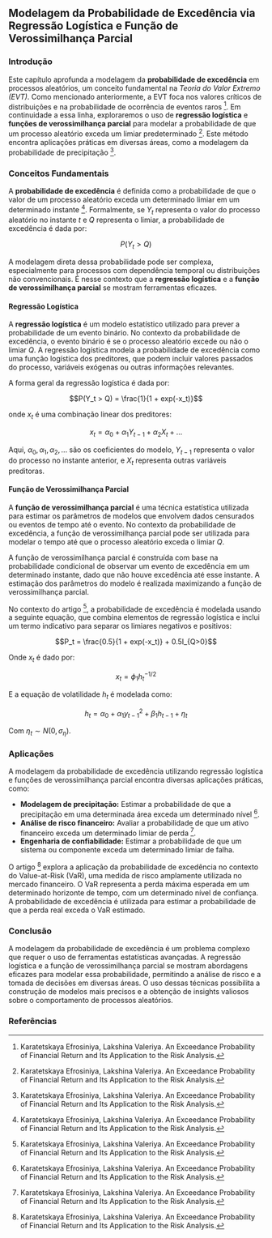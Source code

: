 ## Modelagem da Probabilidade de Excedência via Regressão Logística e Função de Verossimilhança Parcial

### Introdução
Este capítulo aprofunda a modelagem da **probabilidade de excedência** em processos aleatórios, um conceito fundamental na *Teoria do Valor Extremo (EVT)*. Como mencionado anteriormente, a EVT foca nos valores críticos de distribuições e na probabilidade de ocorrência de eventos raros [^2]. Em continuidade a essa linha, exploraremos o uso de **regressão logística** e **funções de verossimilhança parcial** para modelar a probabilidade de que um processo aleatório exceda um limiar predeterminado [^3]. Este método encontra aplicações práticas em diversas áreas, como a modelagem da probabilidade de precipitação [^3].

### Conceitos Fundamentais
A **probabilidade de excedência** é definida como a probabilidade de que o valor de um processo aleatório exceda um determinado limiar em um determinado instante [^3]. Formalmente, se $Y_t$ representa o valor do processo aleatório no instante $t$ e $Q$ representa o limiar, a probabilidade de excedência é dada por:

$$P(Y_t > Q)$$

A modelagem direta dessa probabilidade pode ser complexa, especialmente para processos com dependência temporal ou distribuições não convencionais. É nesse contexto que a **regressão logística** e a **função de verossimilhança parcial** se mostram ferramentas eficazes.

#### Regressão Logística
A **regressão logística** é um modelo estatístico utilizado para prever a probabilidade de um evento binário. No contexto da probabilidade de excedência, o evento binário é se o processo aleatório excede ou não o limiar $Q$. A regressão logística modela a probabilidade de excedência como uma função logística dos preditores, que podem incluir valores passados do processo, variáveis exógenas ou outras informações relevantes.

A forma geral da regressão logística é dada por:

$$P(Y_t > Q) = \frac{1}{1 + exp(-x_t)}$$

onde $x_t$ é uma combinação linear dos preditores:

$$x_t = \alpha_0 + \alpha_1 Y_{t-1} + \alpha_2 X_t + ...$$

Aqui, $\alpha_0, \alpha_1, \alpha_2,...$ são os coeficientes do modelo, $Y_{t-1}$ representa o valor do processo no instante anterior, e $X_t$ representa outras variáveis preditoras.

#### Função de Verossimilhança Parcial
A **função de verossimilhança parcial** é uma técnica estatística utilizada para estimar os parâmetros de modelos que envolvem dados censurados ou eventos de tempo até o evento. No contexto da probabilidade de excedência, a função de verossimilhança parcial pode ser utilizada para modelar o tempo até que o processo aleatório exceda o limiar $Q$.

A função de verossimilhança parcial é construída com base na probabilidade condicional de observar um evento de excedência em um determinado instante, dado que não houve excedência até esse instante. A estimação dos parâmetros do modelo é realizada maximizando a função de verossimilhança parcial.

No contexto do artigo [^3], a probabilidade de excedência é modelada usando a seguinte equação, que combina elementos de regressão logística e inclui um termo indicativo para separar os limiares negativos e positivos:

$$P_t = \frac{0.5}{1 + exp(-x_t)} + 0.5I_{Q>0}$$

Onde $x_t$ é dado por:

$$x_t = \phi_1 h_t^{-1/2}$$

E a equação de volatilidade $h_t$ é modelada como:

$$h_t = \alpha_0 + \alpha_1 y_{t-1}^2 + \beta_1 h_{t-1} + \eta_t$$

Com $\eta_t \sim N(0, \sigma_{\eta})$.

### Aplicações
A modelagem da probabilidade de excedência utilizando regressão logística e funções de verossimilhança parcial encontra diversas aplicações práticas, como:

*   **Modelagem de precipitação:** Estimar a probabilidade de que a precipitação em uma determinada área exceda um determinado nível [^3].
*   **Análise de risco financeiro:** Avaliar a probabilidade de que um ativo financeiro exceda um determinado limiar de perda [^1].
*   **Engenharia de confiabilidade:** Estimar a probabilidade de que um sistema ou componente exceda um determinado limiar de falha.

O artigo [^1] explora a aplicação da probabilidade de excedência no contexto do Value-at-Risk (VaR), uma medida de risco amplamente utilizada no mercado financeiro. O VaR representa a perda máxima esperada em um determinado horizonte de tempo, com um determinado nível de confiança. A probabilidade de excedência é utilizada para estimar a probabilidade de que a perda real exceda o VaR estimado.

### Conclusão
A modelagem da probabilidade de excedência é um problema complexo que requer o uso de ferramentas estatísticas avançadas. A regressão logística e a função de verossimilhança parcial se mostram abordagens eficazes para modelar essa probabilidade, permitindo a análise de risco e a tomada de decisões em diversas áreas. O uso dessas técnicas possibilita a construção de modelos mais precisos e a obtenção de insights valiosos sobre o comportamento de processos aleatórios.

### Referências
[^1]: Karatetskaya Efrosiniya, Lakshina Valeriya. An Exceedance Probability of Financial Return and Its Application to the Risk Analysis.
[^2]: Karatetskaya Efrosiniya, Lakshina Valeriya. An Exceedance Probability of Financial Return and Its Application to the Risk Analysis.
[^3]: Karatetskaya Efrosiniya, Lakshina Valeriya. An Exceedance Probability of Financial Return and Its Application to the Risk Analysis.

<!-- END -->